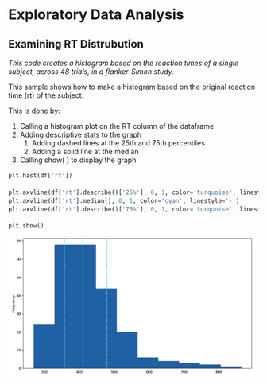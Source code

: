 # Exploratory Data Analysis
## Examining RT Distrubution
*This code creates a histogram based on the reaction times of a single subject, across 48 trials, in a flanker-Simon study.*


This sample shows how to make a histogram based on the original reaction time (rt) of the subject. 

This is done by:

1. Calling a histogram plot on the RT column of the dataframe
2. Adding descriptive stats to the graph
    1. Adding dashed lines at the 25th and 75th percentiles
    2. Adding a solid line at the median
3. Calling show( ) to display the graph

```python
plt.hist(df['rt'])

plt.axvline(df['rt'].describe()['25%'], 0, 1, color='turquoise', linestyle='--')
plt.axvline(df['rt'].median(), 0, 1, color='cyan', linestyle='-')
plt.axvline(df['rt'].describe()['75%'], 0, 1, color='turquoise', linestyle='--')

plt.show()
```

![](hist1.jpeg)
